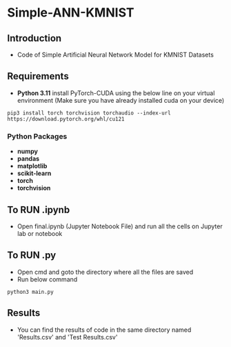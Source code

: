 # Simple-ANN-KMNIST
## Introduction
- Code of Simple Artificial Neural Network Model for KMNIST Datasets
## Requirements
- **Python 3.11**
install PyTorch-CUDA using the below line on your virtual environment (Make sure you have already installed cuda on your device)
```
pip3 install torch torchvision torchaudio --index-url https://download.pytorch.org/whl/cu121
```
### Python Packages
- **numpy**
- **pandas**
- **matplotlib**
- **scikit-learn**
- **torch**
- **torchvision**
## To RUN .ipynb
- Open final.ipynb (Jupyter Notebook File) and run all the cells on Jupyter lab or notebook 
## To RUN .py
- Open cmd and goto the directory where all the files are saved
- Run below command
```
python3 main.py
```
## Results
- You can find the results of code in the same directory named 'Results.csv' and 'Test Results.csv'
